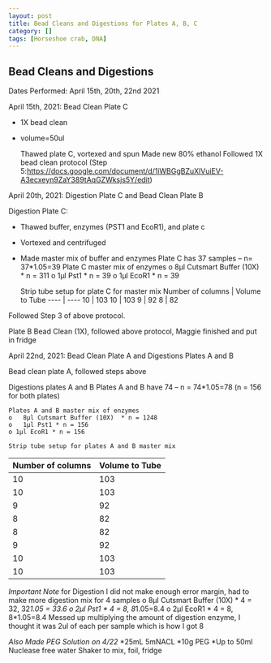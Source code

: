 ```yaml
---
layout: post
title: Bead Cleans and Digestions for Plates A, B, C
category: []
tags: [Horseshoe crab, DNA]
---
```

## Bead Cleans and Digestions
Dates Performed: April 15th, 20th, 22nd 2021


April 15th, 2021: Bead Clean Plate C
* 1X bead clean
* volume=50ul

  Thawed plate C, vortexed and spun
  Made new 80% ethanol
  Followed 1X bead clean protocol (Step 5:https://docs.google.com/document/d/1iWBGgBZuXlVuiEV-A3ecxeyn9ZaY389tAqGZWksjs5Y/edit)

April 20th, 2021: Digestion Plate C and Bead Clean Plate B

  Digestion Plate C:
  * Thawed buffer, enzymes (PST1 and EcoR1), and plate c
  * Vortexed and centrifuged
  * Made master mix of buffer and enzymes
  Plate C has 37 samples – n= 37*1.05=39
    Plate C master mix of enzymes
      o	8μl Cutsmart Buffer (10X)  * n = 311
      o	1μl Pst1 * n = 39
      o	1μl EcoR1 * n = 39

      Strip tube setup for plate C for master mix
Number of columns | Volume to Tube
---- | ----
10   | 103
10   | 103
9  | 92
8  | 82

  Followed Step 3 of above protocol.

  Plate B Bead Clean (1X), followed above protocol, Maggie finished and put in fridge

April 22nd, 2021: Bead Clean Plate A and Digestions Plates A and B

  Bead clean plate A, followed steps above

  Digestions plates A and B
  Plates A and B have 74 – n = 74*1.05=78 (n = 156 for both plates)

    Plates A and B master mix of enzymes
    o	8μl Cutsmart Buffer (10X)  * n = 1248
    o	1μl Pst1 * n = 156
    o 1μl EcoR1 * n = 156

    Strip tube setup for plates A and B master mix
Number of columns | Volume to Tube
---- | ----
10   | 103
10   | 103
9  | 92
8  | 82
8  | 82
9  | 92
10   | 103
10   | 103

*Important Note* for Digestion I did not make enough error margin, had to make more digestion mix for 4 samples
o	8μl Cutsmart Buffer (10X)  * 4 = 32, 32*1.05 = 33.6
o	2μl Pst1 * 4 = 8, 8*1.05=8.4
o 2μl EcoR1 * 4 = 8, 8*1.05=8.4
Messed up multiplying the amount of digestion enzyme, I thought it was 2ul of each per sample which is how I got 8

*Also Made PEG Solution on 4/22*
*25mL 5mNACL
*10g PEG
*Up to 50ml Nuclease free water
Shaker to mix, foil, fridge
